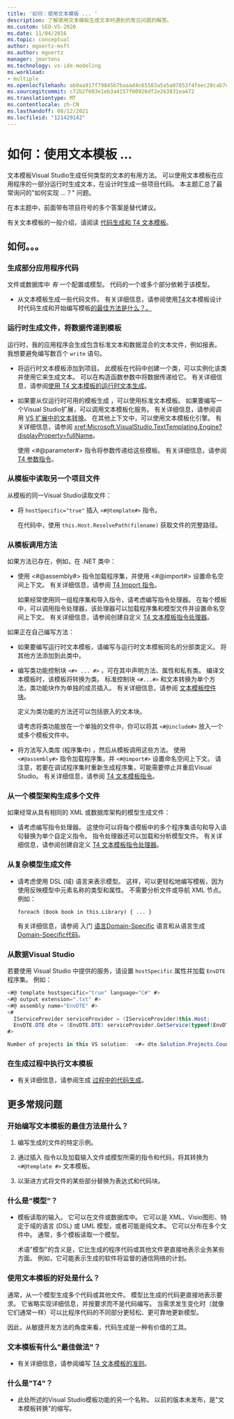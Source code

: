 ```yaml
---
title: '如何：使用文本模板 ... '
description: 了解使用文本模板生成文本时遇到的常见问题的解答。
ms.custom: SEO-VS-2020
ms.date: 11/04/2016
ms.topic: conceptual
author: mgoertz-msft
ms.author: mgoertz
manager: jmartens
ms.technology: vs-ide-modeling
ms.workload:
- multiple
ms.openlocfilehash: ab0aa917f79845b7baaad4c65583a5a5a07853f4feec28cab7de9646751aaf3b
ms.sourcegitcommit: c72b2f603e1eb3a4157f00926df2e263831ea472
ms.translationtype: MT
ms.contentlocale: zh-CN
ms.lasthandoff: 08/12/2021
ms.locfileid: "121429142"
---
```

# <a name="how-to--with-text-templates"></a>如何：使用文本模板 ... 
文本模板Visual Studio生成任何类型的文本的有用方法。 可以使用文本模板在应用程序的一部分运行时生成文本，在设计时生成一些项目代码。 本主题汇总了最常询问的"如何实现 ...？" 问题。

 在本主题中，前面带有项目符号的多个答案是替代建议。

 有关文本模板的一般介绍，请阅读 [代码生成和 T4 文本模板](../modeling/code-generation-and-t4-text-templates.md)。

## <a name="how-to-"></a>如何。。。

### <a name="generate-part-of-my-application-code"></a>生成部分应用程序代码
 文件或数据库中 *有* 一个配置或模型。 代码的一个或多个部分依赖于该模型。

- 从文本模板生成一些代码文件。 有关详细信息，请参阅使用[T4](../modeling/design-time-code-generation-by-using-t4-text-templates.md)文本模板设计时代码生成和开始编写模板[的最佳方法是什么？。](#starting)

### <a name="generate-files-at-run-time-passing-data-into-the-template"></a>运行时生成文件，将数据传递到模板
 运行时，我的应用程序会生成包含标准文本和数据混合的文本文件，例如报表。 我想要避免编写数百个 `write` 语句。

- 将运行时文本模板添加到项目。 此模板在代码中创建一个类，可以实例化该类并使用它来生成文本。 可以在构造函数参数中将数据传递给它。 有关详细信息，请参阅[使用 T4 文本模板的运行时文本生成](../modeling/run-time-text-generation-with-t4-text-templates.md)。

- 如果要从仅运行时可用的模板生成 ，可以使用标准文本模板。 如果要编写一个Visual Studio扩展，可以调用文本模板化服务。 有关详细信息，请参阅调用 [VS 扩展中的文本转换](../modeling/invoking-text-transformation-in-a-vs-extension.md)。 在其他上下文中，可以使用文本模板化引擎。 有关详细信息，请参阅 <xref:Microsoft.VisualStudio.TextTemplating.Engine?displayProperty=fullName>。

     使用 \<#@parameter#> 指令将参数传递给这些模板。 有关详细信息，请参阅 [T4 参数指令](../modeling/t4-parameter-directive.md)。

### <a name="read-another-project-file-from-a-template"></a>从模板中读取另一个项目文件
 从模板的同一Visual Studio读取文件：

- 将 `hostSpecific="true"` 插入 `<#@template#>` 指令。

     在代码中，使用 `this.Host.ResolvePath(filename)` 获取文件的完整路径。

### <a name="invoke-methods-from-a-template"></a>从模板调用方法

如果方法已存在，例如，在 .NET 类中：

- 使用 \<#@assembly#> 指令加载程序集，并使用 \<#@import#> 设置命名空间上下文。 有关详细信息，请参阅 [T4 Import 指令](../modeling/t4-import-directive.md)。

   如果经常使用同一组程序集和导入指令，请考虑编写指令处理器。 在每个模板中，可以调用指令处理器，该处理器可以加载程序集和模型文件并设置命名空间上下文。 有关详细信息，请参阅创建自定义 [T4 文本模板指令处理器](../modeling/creating-custom-t4-text-template-directive-processors.md)。

如果正在自己编写方法：

- 如果要编写运行时文本模板，请编写与运行时文本模板同名的分部类定义。 将其他方法添加到此类中。

- 编写类功能控制块 `<#+ ... #>` ，可在其中声明方法、属性和私有类。 编译文本模板时，该模板将转换为类。 标准控制块 `<#...#>` 和文本转换为单个方法，类功能块作为单独的成员插入。 有关详细信息，请参阅 [文本模板控件块](../modeling/text-template-control-blocks.md)。

   定义为类功能的方法还可以包括嵌入的文本块。

   请考虑将类功能放在一个单独的文件中，你可以将其 `<#@include#>` 放入一个或多个模板文件中。

- 将方法写入类库 (程序集中) ，然后从模板调用这些方法。 使用 `<#@assembly#>` 指令加载程序集，并 `<#@import#>` 设置命名空间上下文。 请注意，若要在调试程序集时重新生成程序集，可能需要停止并重启Visual Studio。 有关详细信息，请参阅 [T4 文本模板指令](../modeling/t4-text-template-directives.md)。

### <a name="generate-many-files-from-one-model-schema"></a>从一个模型架构生成多个文件
 如果经常从具有相同的 XML 或数据库架构的模型生成文件：

- 请考虑编写指令处理器。 这使你可以将每个模板中的多个程序集语句和导入语句替换为单个自定义指令。 指令处理器还可以加载和分析模型文件。 有关详细信息，请参阅创建自定义 [T4 文本模板指令处理器](../modeling/creating-custom-t4-text-template-directive-processors.md)。

### <a name="generate-files-from-a-complex-model"></a>从复杂模型生成文件

- 请考虑使用 DSL (域) 语言来表示模型。 这样，可以更轻松地编写模板，因为使用反映模型中元素名称的类型和属性。 不需要分析文件或导航 XML 节点。 例如：

     `foreach (Book book in this.Library) { ... }`

     有关详细信息，请参阅 入门 [语言Domain-Specific](../modeling/getting-started-with-domain-specific-languages.md) 语言和从语言生成 [Domain-Specific代码](../modeling/generating-code-from-a-domain-specific-language.md)。

### <a name="get-data-from-visual-studio"></a>从数据Visual Studio
 若要使用 Visual Studio 中提供的服务，请设置 `hostSpecific` 属性并加载 `EnvDTE` 程序集。 例如：

```csharp
<#@ template hostspecific="true" language="C#" #>
<#@ output extension=".txt" #>
<#@ assembly name="EnvDTE" #>
<#
  IServiceProvider serviceProvider = (IServiceProvider)this.Host;
  EnvDTE.DTE dte = (EnvDTE.DTE) serviceProvider.GetService(typeof(EnvDTE.DTE));
#>

Number of projects in this VS solution:  <#= dte.Solution.Projects.Count #>
```

### <a name="execute-text-templates-in-the-build-process"></a>在生成过程中执行文本模板

- 有关详细信息，请参阅生成 [过程中的代码生成](../modeling/code-generation-in-a-build-process.md)。

## <a name="more-general-questions"></a>更多常规问题

### <a name="what-is-the-best-way-to-start-writing-a-text-template"></a><a name="starting"></a> 开始编写文本模板的最佳方法是什么？

1. 编写生成的文件的特定示例。

2. 通过插入 指令以及加载输入文件或模型所需的指令和代码，将其转换为 `<#@template #>` 文本模板。

3. 以渐进方式将文件的某些部分替换为表达式和代码块。

### <a name="what-is-a-model"></a>什么是“模型”？

- 模板读取的输入。 它可以在文件或数据库中。 它可以是 XML、Visio图形、特定于域的语言 (DSL) 或 UML 模型，或者可能是纯文本。 它可以分布在多个文件中。 通常，多个模板读取一个模型。

     术语"模型"的含义是，它比生成的程序代码或其他文件更直接地表示业务某些方面。 例如，它可能表示生成的软件将监督的通信网络的计划。

### <a name="what-is-the-benefit-of-using-text-templates"></a>使用文本模板的好处是什么？
 通常，从一个模型生成多个代码或其他文件。 模型比生成的代码更直接地表示要求。 它省略实现详细信息，并按要求而不是代码编写。 当需求发生变化时（就像它们通常一样）可以比程序代码的不同部分更轻松、更可靠地更新模型。

 因此，从敏捷开发方法的角度来看，代码生成是一种有价值的工具。

### <a name="what-best-practices-are-there-for-text-templates"></a>文本模板有什么"最佳做法"？

- 有关详细信息，请参阅编写 [T4 文本模板的准则](../modeling/guidelines-for-writing-t4-text-templates.md)。

### <a name="what-is-t4"></a>什么是"T4"？

- 此处所述的Visual Studio模板功能的另一个名称。 以前的版本未发布，是"文本模板转换"的缩写。
